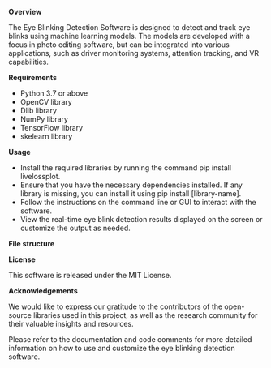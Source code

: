 **Overview**

The Eye Blinking Detection Software is designed to detect and track eye blinks using machine learning models. The models are developed with a focus in photo editing software, but can be integrated into various applications, such as driver monitoring systems, attention tracking, and VR capabilities.

**Requirements**

- Python 3.7 or above
- OpenCV library
- Dlib library
- NumPy library
- TensorFlow library
- skelearn library

**Usage**

- Install the required libraries by running the command pip install livelossplot.
- Ensure that you have the necessary dependencies installed. If any library is missing, you can install it using pip install [library-name].
- Follow the instructions on the command line or GUI to interact with the software.
- View the real-time eye blink detection results displayed on the screen or customize the output as needed.

**File structure**


**License**

This software is released under the MIT License.

**Acknowledgements**

We would like to express our gratitude to the contributors of the open-source libraries used in this project, as well as the research community for their valuable insights and resources.

Please refer to the documentation and code comments for more detailed information on how to use and customize the eye blinking detection software.

